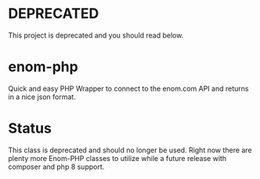 # DEPRECATED
This project is deprecated and you should read below.

# enom-php
Quick and easy PHP Wrapper to connect to the enom.com API and returns in a nice json format.

# Status
This class is deprecated and should no longer be used.  Right now there are plenty more Enom-PHP classes to utilize while a future release with composer and php 8 support.
